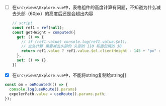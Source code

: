 - [ ] 在`src\views\Explore.vue`中，表格组件的高度计算有问题，不知道为什么减去头部（60px）的高度后还是会超出内容

  ```javascript
  // script
  const ref1 = ref(null);
  const getHeight = computed({
    get: () => {
      // if (ref1.value) console.log(ref1.value.$el);
      // 此处计算 需要减去头部的 头部的 110 和面包屑的 30
      return ref1.value ? ref1.value.$el.clientHeight - 145 + "px" : null;
    },
    set: () => {}
  })
  ```


- [x] 在`src\views\Explore.vue`中，不能将string复制给string[]
``` javascript
const om = onMounted(() => {
  console.log(useRoute().params)
  expolerPath.value = useRoute().params.path;
});
```

